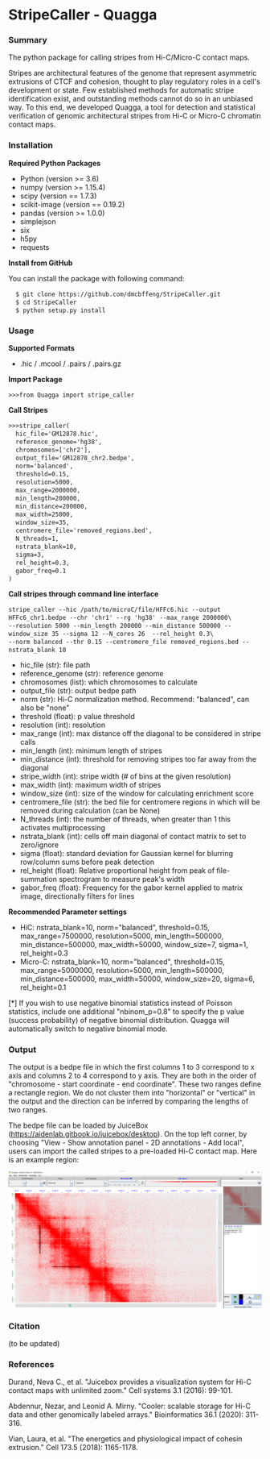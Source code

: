 # StripeCaller - Quagga

### Summary
The python package for calling stripes from Hi-C/Micro-C contact maps.

Stripes are architectural features of the genome that represent asymmetric extrusions of CTCF and cohesion, thought to play regulatory roles in a cell's development or state.
Few established methods for automatic stripe identification exist, and outstanding methods cannot do so in an unbiased way.
To this end, we developed Quagga, a tool for detection and statistical verification of genomic architectural stripes from Hi-C or Micro-C chromatin contact maps.


### Installation
  **Required Python Packages**
  - Python (version >= 3.6)
  - numpy (version >= 1.15.4)
  - scipy (version == 1.7.3)
  - scikit-image (version == 0.19.2)
  - pandas (version >= 1.0.0)
  - simplejson
  - six
  - h5py
  - requests
  
  
  **Install from GitHub**

  You can install the package with following command:

  ```console
    $ git clone https://github.com/dmcbffeng/StripeCaller.git
    $ cd StripeCaller
    $ python setup.py install
  ```


### Usage
  **Supported Formats**
  - .hic / .mcool / .pairs / .pairs.gz

  **Import Package**
  ```console
  >>>from Quagga import stripe_caller
  ```

  **Call Stripes**

  ```console
  >>>stripe_caller(
    hic_file='GM12878.hic',
    reference_genome='hg38',
    chromosomes=['chr2'],
    output_file='GM12878_chr2.bedpe',
    norm='balanced',
    threshold=0.15,
    resolution=5000,
    max_range=2000000,
    min_length=200000,
    min_distance=200000,
    max_width=25000,
    window_size=35,
    centromere_file='removed_regions.bed',
    N_threads=1,
    nstrata_blank=10,
    sigma=3,
    rel_height=0.3,
    gabor_freq=0.1
  )
  ```
   **Call stripes through command line interface**
   ```console
   stripe_caller --hic /path/to/microC/file/HFFc6.hic --output HFFc6_chr1.bedpe --chr 'chr1' --rg 'hg38' --max_range 2000000\
   --resolution 5000 --min_length 200000 --min_distance 500000 --window_size 35 --sigma 12 --N_cores 26  --rel_height 0.3\
   --norm balanced --thr 0.15 --centromere_file removed_regions.bed --nstrata_blank 10
   
   ```

  - hic_file (str): file path
  - reference_genome (str): reference genome
  - chromosomes (list): which chromosomes to calculate
  - output_file (str): output bedpe path
  - norm (str): Hi-C normalization method. Recommend: "balanced", can also be "none"
  - threshold (float): p value threshold
  - resolution (int): resolution
  - max_range (int): max distance off the diagonal to be considered in stripe calls
  - min_length (int): minimum length of stripes
  - min_distance (int): threshold for removing stripes too far away from the diagonal
  - stripe_width (int): stripe width (# of bins at the given resolution)
  - max_width (int): maximum width of stripes
  - window_size (int): size of the window for calculating enrichment score
  - centromere_file (str): the bed file for centromere regions in which will be removed during calculation (can be None)
  - N_threads (int): the number of threads, when greater than 1 this activates multiprocessing
  - nstrata_blank (int): cells off main diagonal of contact matrix to set to zero/ignore
  - sigma (float): standard deviation for Gaussian kernel for blurring row/column sums before peak detection
  - rel_height (float): Relative proportional height from peak of file-summation spectrogram to measure peak's width
  - gabor_freq (float): Frequency for the gabor kernel applied to matrix image, directionally filters for lines  

  **Recommended Parameter settings**
  - HiC: nstrata_blank=10, norm="balanced", threshold=0.15, max_range=7500000, resolution=5000, min_length=500000, min_distance=500000, max_width=50000, window_size=7, sigma=1, rel_height=0.3
  - Micro-C: nstrata_blank=10, norm="balanced", threshold=0.15, max_range=5000000, resolution=5000, min_length=500000, min_distance=500000, max_width=50000, window_size=20, sigma=6, rel_height=0.1

[*] If you wish to use negative binomial statistics instead of Poisson statistics, include one additional "nbinom_p=0.8" to specify the p value (success probability) of negative binomial distribution. Quagga will automatically switch to negative binomial mode.

### Output

The output is a bedpe file in which the first columns 1 to 3 correspond to x axis and columns 2 to 4 correspond to y axis.
They are both in the order of "chromosome - start coordinate - end coordinate".
These two ranges define a rectangle region.
We do not cluster them into "horizontal" or "vertical" in the output and the direction can be inferred by comparing the lengths of two ranges.

The bedpe file can be loaded by JuiceBox (https://aidenlab.gitbook.io/juicebox/desktop).
On the top left corner, by choosing "View - Show annotation panel - 2D annotations - Add local",
users can import the called stripes to a pre-loaded Hi-C contact map.
Here is an example region:

![GitHub Logo](/example/JuiceBox_example_region.png)


### Citation
(to be updated)

### References

Durand, Neva C., et al. "Juicebox provides a visualization system for Hi-C contact maps with unlimited zoom." Cell systems 3.1 (2016): 99-101.

Abdennur, Nezar, and Leonid A. Mirny. "Cooler: scalable storage for Hi-C data and other genomically labeled arrays." Bioinformatics 36.1 (2020): 311-316.

Vian, Laura, et al. "The energetics and physiological impact of cohesin extrusion." Cell 173.5 (2018): 1165-1178.

